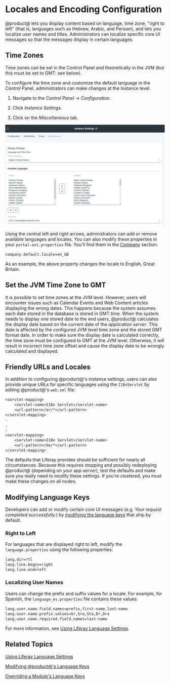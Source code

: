 # Locales and Encoding Configuration [](id=locales-encoding-configuration)

@product@ lets you display content based on language, time zone, "right to left"
(that is, languages such as Hebrew, Arabic, and Persian), and lets you localize
user names and titles. Administrators can localize specific core UI messages so
that the messages display in certain languages.

## Time Zones [](id=time-zones)

Time zones can be set in the Control Panel and theoretically in the JVM (but
this must be set to GMT: see below). 

To configure the time zone and customize the default language in the Control
Panel, administrators can make changes at the Instance level. 

1.  Navigate to the *Control Panel* &rarr; *Configuration*. 

2.  Click *Instance Settings*. 

3.  Click on the *Miscellaneous* tab. 

![Figure 1: You can change the default and available languages and the time zone in Instance Settings.](../../images/instance-locales.png)

Using the central left and right arrows, administrators can add or remove
available languages and locales. You can also modify these properties in your 
`portal-ext.properties` file. You'll find them in the 
[Company](@platform-ref@/7.0-latest/propertiesdoc/portal.properties.html#Company) 
section: 

	company.default.locale=en_GB

As an example, the above property changes the locale to English, Great Britain. 
 
## Set the JVM Time Zone to GMT [](id=set-the-jvm-time-zone-to-gmt)

It is possible to set time zones at the JVM level. However, users will encounter
issues such as Calendar Events and Web Content articles displaying the wrong
dates. This happens because the system assumes each date stored in the database
is stored in GMT time.  When the system needs to display one stored date to the
end users, @product@ calculates the display date based on the current date of
the _application server_. This date is affected by the configured JVM level time
zone and the stored GMT format date. In order to make sure the display date is
calculated correctly, the time zone must be configured to GMT at the JVM level.
Otherwise, it will result in incorrect time zone offset and cause the display
date to be wrongly calculated and displayed. 

## Friendly URLs and Locales [](id=friendly-urls-and-locales)

In addition to configuring @product@'s instance settings, users can also provide
unique URLs for specific languages using the `I18nServlet` by editing
@product@'s `web.xml` file: 

	<servlet-mapping>
		<servlet-name>I18n Servlet</servlet-name>
		<url-pattern>/ar/*</url-pattern>
	</servlet-mapping>
    .
    .
	.
	<servlet-mapping>
		<servlet-name>I18n Servlet</servlet-name>
		<url-pattern>/de/*</url-pattern>
	</servlet-mapping>
	
The defaults that Liferay provides should be sufficient for nearly all
circumstances. Because this requires stopping and possibly redeploying @product@
(depending on your app server), test the defaults and make sure you really need
to modify these settings. If you're clustered, you must make these changes on
all nodes.

## Modifying Language Keys [](id=modifying-language-keys)

Developers can add or modify certain core UI messages (e.g. *Your request
completed successfully.*) by 
[modifying the language keys](/develop/tutorials/-/knowledge_base/7-0/overriding-language-keys#modifying-liferays-language-keys) 
that ship by default. 

### Right to Left [](id=right-to-left)

For languages that are displayed right to left, modify the `language.properties`
using the following properties:

	lang.dir=rtl
	lang.line.begin=right
	lang.line.end=left

### Localizing User Names [](id=localizing-user-names)

Users can change the prefix and suffix values for a locale. For example, for
Spanish, the `language_es.properties` file contains these values: 

	lang.user.name.field.names=prefix,first-name,last-name
	lang.user.name.prefix.values=Sr,Sra,Sta,Dr,Dra
	lang.user.name.required.field.names=last-name

For more information, see 
[Using Liferay Language Settings](/develop/tutorials/-/knowledge_base/7-0/using-liferays-language-settings).

## Related Topics [](id=related-topics)

[Using Liferay Language Settings](/develop/tutorials/-/knowledge_base/7-0/using-liferays-language-settings)

[Modifying @product@'s Language Keys](/develop/tutorials/-/knowledge_base/7-0/overriding-language-keys#modifying-liferays-language-keys)

[Overriding a Module's Language Keys](/develop/tutorials/-/knowledge_base/7-0/overriding-language-keys#overriding-a-modules-language-keys)
